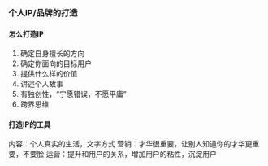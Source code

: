 ### 个人IP/品牌的打造

#### 怎么打造IP
1. 确定自身擅长的方向
2. 确定你面向的目标用户
3. 提供什么样的价值
4. 讲述个人故事
5. 有独创性，“宁愿错误，不愿平庸”
6. 跨界思维

#### 打造IP的工具
内容：个人真实的生活，文字方式
营销：才华很重要，让别人知道你的才华更重要，不要脸
运营：提升和用户的关系，增加用户的粘性，沉淀用户
